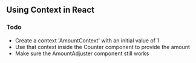 ## Using Context in React

### Todo

- Create a context 'AmountContext' with an initial value of 1
- Use that context inside the Counter component to provide the amount
- Make sure the AmountAdjuster component still works
